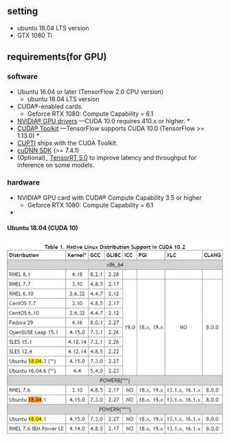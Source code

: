 ## setting

- ubuntu 18.04 LTS version
- GTX 1080 Ti

## requirements(for GPU)

### software
- Ubuntu 16.04 or later (TensorFlow 2.0 CPU version)
	* ubuntu 18.04 LTS version
- CUDA®-enabled cards.
	* Geforce RTX 1080: Compute Capability = 6.1
- [NVIDIA® GPU drivers](https://www.nvidia.com/drivers)  —CUDA 10.0 requires 410.x or higher.
	* 
- [CUDA® Toolkit](https://developer.nvidia.com/cuda-toolkit-archive)  —TensorFlow supports CUDA 10.0 (TensorFlow >= 1.13.0)
	* 
- [CUPTI](http://docs.nvidia.com/cuda/cupti/)  ships with the CUDA Toolkit.
- [cuDNN SDK](https://developer.nvidia.com/cudnn)  (>= 7.4.1)
-  (Optional)_  [TensorRT 5.0](https://docs.nvidia.com/deeplearning/sdk/tensorrt-install-guide/index.html)  to improve latency and throughput for inference on some models.

### hardware
- NVIDIA® GPU card with CUDA® Compute Capability 3.5 or higher
	* Geforce RTX 1080: Compute Capability = 6.1
- 




#### Ubuntu 18.04 (CUDA 10)


![](https://github.com/an-seunghwan/an-seunghwan.github.io/blob/master/assets/img/ubuntu1.PNG?raw=true)


<!--stackedit_data:
eyJoaXN0b3J5IjpbMTQ2NzI4NDMwLC04NDE1OTgyMTAsLTM5MT
cxMzY1XX0=
-->